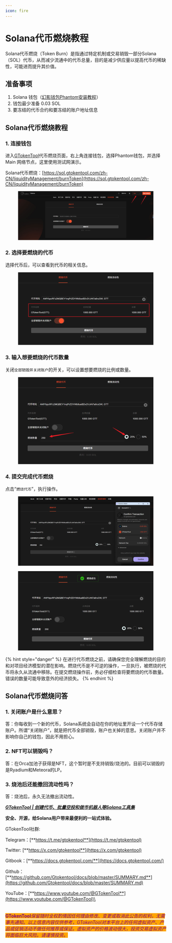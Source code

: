 ```yaml
---
icon: fire
---
```


# Solana代币燃烧教程

Solana代币燃烧（Token Burn）是指通过特定机制或交易销毁一部分Solana（SOL）代币，从而减少流通中的代币总量，目的是减少供应量以提高代币的稀缺性，可能进而提升其价值。

## 准备事项

1. Solana 钱包（[幻影钱包Phantom安装教程](https://docs.gtokentool.com/solana/auxiliary-tutorial/phantom-wallet-installation)）
2. 钱包最少准备 0.03 SOL
3. 要冻结的代币合约和要冻结的账户地址信息

## Solana代币燃烧教程

### 1. 连接钱包

进入[GTokenTool](https://www.gtokentool.com)代币燃烧页面，右上角连接钱包，选择Phantom钱包，并选择 Main 网络节点，这里使用测试网演示。

Solana代币燃烧：[https://sol.gtokentool.com/zh-CN/liquidityManagement/burnToken](https://sol.gtokentool.com/zh-CN/liquidityManagement/burnToken)

<figure><img src="../../.gitbook/assets/Snipaste_2025-08-25_15-08-11.png" alt=""><figcaption></figcaption></figure>

### 2. 选择要燃烧的代币

选择代币后，可以查看到代币的相关信息。

<figure><img src="../../.gitbook/assets/Snipaste_2025-08-25_15-11-22.png" alt=""><figcaption></figcaption></figure>

### 3. 输入想要燃烧的代币数量

关闭`全部销毁并关闭账户`的开关，可以设置想要燃烧的比例或数量。

<figure><img src="../../.gitbook/assets/Snipaste_2025-08-25_15-14-41.png" alt=""><figcaption></figcaption></figure>

### 4. 提交完成代币燃烧

点击“`燃烧代币`”，执行操作。

<figure><img src="../../.gitbook/assets/Snipaste_2025-08-25_15-16-41.png" alt=""><figcaption></figcaption></figure>

<figure><img src="../../.gitbook/assets/Snipaste_2025-08-25_15-17-14.png" alt=""><figcaption></figcaption></figure>

{% hint style="danger" %}
在进行代币燃烧之前，请确保您完全理解燃烧的目的和对项目经济模型的潜在影响。燃烧代币是不可逆的操作，一旦执行，被燃烧的代币将永久从流通中移除。在提交燃烧操作前，务必仔细检查将要燃烧的代币数量。错误的数量可能导致意外的经济损失。
{% endhint %}

## Solana代币燃烧问答

### 1. 关闭账户是什么意思？

答：你每收到一个新的代币，Solana系统会自动在你的地址里开设一个代币存储账户。所谓“关闭账户”，就是把代币全部销毁，账户也关掉的意思。关闭账户并不影响你自己的钱包，因此不用担心。

### 2. NFT可以销毁吗？

答：在Orca加池子获得是NFT，这个暂时是不支持销毁/烧池的。目前可以销毁的是Ryadium和Meteora的LP。

### 3. 烧池后还能撤回流动性吗？

答：烧池后，永久无法撤出流动性。



[_**GTokenTool | 创建代币、批量空投和做市机器人等Solana工具集**_](https://sol.gtokentool.com)

**安全、开源，给Solana用户带来最便利的一站式体验。**



GTokenTool社群:

Telegram：[**https://t.me/gtokentool**](https://t.me/gtokentool)

Twitter:  [**https://x.com/gtokentool**](https://x.com/gtokentool)

Gitbook：[**https://docs.gtokentool.com/**](https://docs.gtokentool.com/)

Github：[**https://github.com/Gtokentool/docs/blob/master/SUMMARY.md**](https://github.com/Gtokentool/docs/blob/master/SUMMARY.md)

YouTube：[**https://www.youtube.com/@GTokenTool**](https://www.youtube.com/@GTokenTool)\
\
\
\
<mark style="color:purple;background-color:orange;">**GTokenTool**</mark>_<mark style="color:purple;background-color:orange;">保留随时全权酌情因任何理由修改、变更或取消此公告的权利，无需事先通知。以上信息内容仅供参考，GTokenTool对本平台上的任何虚拟资产、产品或促销活动不做任何推荐或保证。虚拟资产的价格波动很大，投资交易虚拟资产将面临巨大风险。请谨慎投资。</mark>_
